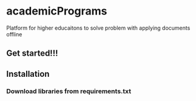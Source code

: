 # academicPrograms
Platform for higher educaitons to solve problem with applying documents offline
## Get started!!!
## Installation
### Download libraries from requirements.txt
